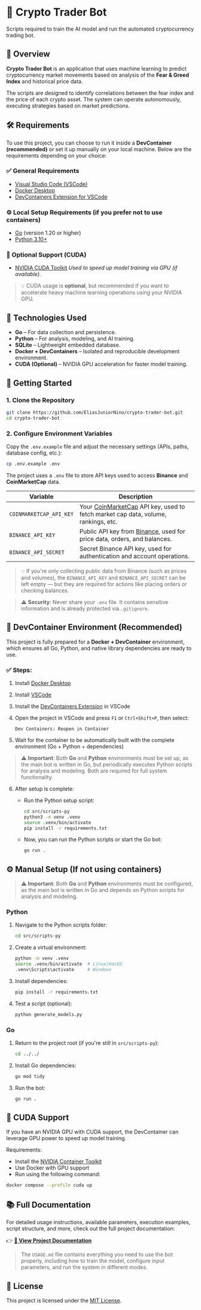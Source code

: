 # 🚀 Crypto Trader Bot

Scripts required to train the AI model and run the automated cryptocurrency trading bot.

## 📌 Overview

**Crypto Trader Bot** is an application that uses machine learning to predict cryptocurrency market movements based on analysis of the **Fear & Greed Index** and historical price data.

The scripts are designed to identify correlations between the fear index and the price of each crypto asset. The system can operate autonomously, executing strategies based on market predictions.

## 🛠️ Requirements

To use this project, you can choose to run it inside a **DevContainer (recommended)** or set it up manually on your local machine. Below are the requirements depending on your choice:

### ✅ General Requirements

* [Visual Studio Code (VSCode)](https://code.visualstudio.com/)
* [Docker Desktop](https://www.docker.com/products/docker-desktop)
* [DevContainers Extension for VSCode](https://marketplace.visualstudio.com/items?itemName=ms-vscode-remote.remote-containers)

### ⚙️ Local Setup Requirements (if you prefer not to use containers)

* [Go](https://golang.org/dl/) (version 1.20 or higher)
* [Python 3.10+](https://www.python.org/)

### 🚀 Optional Support (CUDA)

* [NVIDIA CUDA Toolkit](https://developer.nvidia.com/cuda-downloads)
  *Used to speed up model training via GPU (if available).*

> 💡 CUDA usage is **optional**, but recommended if you want to accelerate heavy machine learning operations using your NVIDIA GPU.

## 🧪 Technologies Used

* **Go** – For data collection and persistence.
* **Python** – For analysis, modeling, and AI training.
* **SQLite** – Lightweight embedded database.
* **Docker + DevContainers** – Isolated and reproducible development environment.
* **CUDA (Optional)** – NVIDIA GPU acceleration for faster model training.

## 🚀 Getting Started

### 1. Clone the Repository

```bash
git clone https://github.com/EliasJuniorNino/crypto-trader-bot.git
cd crypto-trader-bot
```

### 2. Configure Environment Variables

Copy the `.env.example` file and adjust the necessary settings (APIs, paths, database config, etc.):

```bash
cp .env.example .env
```

The project uses a `.env` file to store API keys used to access **Binance** and **CoinMarketCap** data.

| Variable                | Description                                                                                                                    |
| ----------------------- | ------------------------------------------------------------------------------------------------------------------------------ |
| `COINMARKETCAP_API_KEY` | Your [CoinMarketCap](https://coinmarketcap.com/api/) API key, used to fetch market cap data, volume, rankings, etc.            |
| `BINANCE_API_KEY`       | Public API key from [Binance](https://www.binance.com/en/support/faq/360002502072), used for price data, orders, and balances. |
| `BINANCE_API_SECRET`    | Secret Binance API key, used for authentication and account operations.                                                        |

> 💡 If you're only collecting public data from Binance (such as prices and volumes), the `BINANCE_API_KEY` and `BINANCE_API_SECRET` can be left empty — but they are required for actions like placing orders or checking balances.

> ⚠️ **Security**: Never share your `.env` file. It contains sensitive information and is already protected via `.gitignore`.

## 🐳 DevContainer Environment (Recommended)

This project is fully prepared for a **Docker + DevContainer** environment, which ensures all Go, Python, and native library dependencies are ready to use.

### ✅ Steps:

1. Install [Docker Desktop](https://www.docker.com/products/docker-desktop)

2. Install [VSCode](https://code.visualstudio.com/)

3. Install the [DevContainers Extension](https://marketplace.visualstudio.com/items?itemName=ms-vscode-remote.remote-containers) in VSCode

4. Open the project in VSCode and press `F1` or `Ctrl+Shift+P`, then select:

   ```
   Dev Containers: Reopen in Container
   ```

5. Wait for the container to be automatically built with the complete environment (Go + Python + dependencies)

> ⚠️ **Important**: Both **Go** and **Python** environments must be set up, as the main bot is written in Go, but periodically executes Python scripts for analysis and modeling. Both are required for full system functionality.

6. After setup is complete:

   * Run the Python setup script:

     ```bash
     cd src/scripts-py
     python3 -m venv .venv
     source .venv/bin/activate
     pip install -r requirements.txt
     ```

   * Now, you can run the Python scripts or start the Go bot:

     ```bash
     go run .
     ```

## ⚙️ Manual Setup (If not using containers)

> ⚠️ **Important**: Both **Go** and **Python** environments must be configured, as the main bot is written in Go and depends on Python scripts for analysis and modeling.

### Python

1. Navigate to the Python scripts folder:

   ```bash
   cd src/scripts-py
   ```

2. Create a virtual environment:

   ```bash
   python -m venv .venv
   source .venv/bin/activate  # Linux/macOS
   .venv\Scripts\activate     # Windows
   ```

3. Install dependencies:

   ```bash
   pip install -r requirements.txt
   ```

4. Test a script (optional):

   ```bash
   python generate_models.py
   ```

### Go

1. Return to the project root (if you're still in `src/scripts-py`):

   ```bash
   cd ../../
   ```

2. Install Go dependencies:

   ```bash
   go mod tidy
   ```

3. Run the bot:

   ```bash
   go run .
   ```

## 🎁 CUDA Support

If you have an NVIDIA GPU with CUDA support, the DevContainer can leverage GPU power to speed up model training.

Requirements:

* Install the [NVIDIA Container Toolkit](https://docs.nvidia.com/datacenter/cloud-native/container-toolkit/install-guide.html)
* Use Docker with GPU support
* Run using the following command:

```bash
docker compose --profile cuda up
```

## 📚 Full Documentation

For detailed usage instructions, available parameters, execution examples, script structure, and more, check out the full project documentation:

👉 **[📖 View Project Documentation](./docs/USAGE.md)**

> The `USAGE.md` file contains everything you need to use the bot properly, including how to train the model, configure input parameters, and run the system in different modes.

## 📄 License

This project is licensed under the [MIT License](LICENSE).
